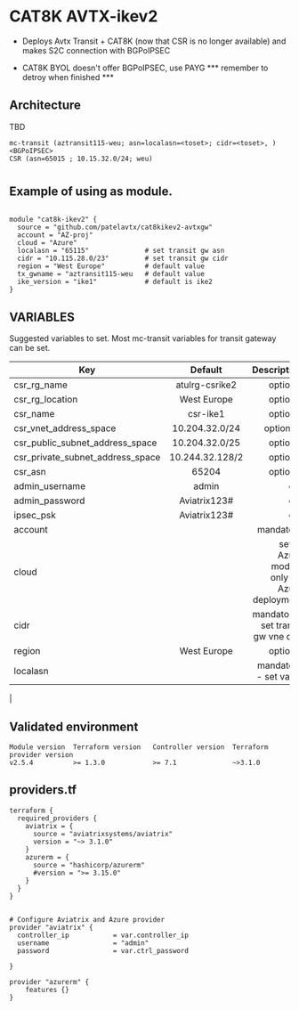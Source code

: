 # CAT8K AVTX-ikev2


- Deploys Avtx Transit + CAT8K (now that CSR is no longer available) and makes S2C connection with BGPoIPSEC

- CAT8K BYOL doesn't offer BGPoIPSEC, use PAYG  *** remember to detroy when finished ***


## Architecture
TBD
```
mc-transit (aztransit115-weu; asn=localasn=<toset>; cidr=<toset>, ) 
<BGPoIPSEC>
CSR (asn=65015 ; 10.15.32.0/24; weu)
```


#
## Example of using as module.

```

module "cat8k-ikev2" {
  source = "github.com/patelavtx/cat8kikev2-avtxgw"
  account = "AZ-proj"
  cloud = "Azure"
  localasn = "65115"              # set transit gw asn
  cidr = "10.115.28.0/23"         # set transit gw cidr
  region = "West Europe"          # default value
  tx_gwname = "aztransit115-weu   # default value
  ike_version = "ike1"            # default is ike2
}

```


## VARIABLES



Suggested variables to set.  Most mc-transit variables for transit gateway can be set.

| Key            | Default       | Description               |
| ------------- |:-------------:| --------------------------:|
| csr_rg_name    | atulrg-csrike2 |  optional         |
| csr_rg_location| West Europe    |  optional          |
| csr_name       | csr-ike1      |  optional          |
| csr_vnet_address_space | 10.204.32.0/24 | optionsal |
| csr_public_subnet_address_space | 10.204.32.0/25 | optional |
| csr_private_subnet_address_space | 10.244.32.128/2 | optional |
| csr_asn      | 65204 | optional |
| admin_username | admin  | opt |
| admin_password | Aviatrix123#  | opt |
| ipsec_psk | Aviatrix123# | opt |
| account |    |  mandatory |
| cloud |     |  set to Azure module only for Azure deployment |
| cidr |      |  mandatory ;  set transit gw vne cidr |
| region | West Europe |  optional  |
| localasn |        |  mandatory - set value |
| 






## Validated environment
```
Module version	Terraform version	Controller version	Terraform provider version
v2.5.4	        >= 1.3.0	        >= 7.1	            ~>3.1.0
```

## providers.tf
```
terraform {
  required_providers {
    aviatrix = {
      source = "aviatrixsystems/aviatrix"
      version = "~> 3.1.0"
    }
    azurerm = {
      source = "hashicorp/azurerm"
      #version = ">= 3.15.0"
    }
  }
}


# Configure Aviatrix and Azure provider
provider "aviatrix" {
  controller_ip           = var.controller_ip
  username                = "admin"
  password                = var.ctrl_password

}

provider "azurerm" {
    features {}
}
```

